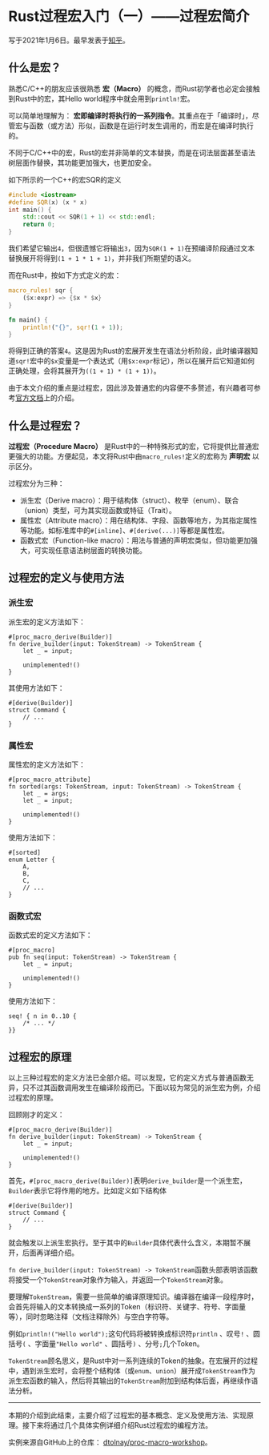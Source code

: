 # Rust过程宏入门（一）——过程宏简介
写于2021年1月6日。最早发表于[知乎](https://zhuanlan.zhihu.com/p/342408254)。

## 什么是宏？
熟悉C/C++的朋友应该很熟悉 **宏（Macro）** 的概念，而Rust初学者也必定会接触到Rust中的宏，其Hello world程序中就会用到`println!`宏。

可以简单地理解为： **宏即编译时将执行的一系列指令**。其重点在于「编译时」，尽管宏与函数（或方法）形似，函数是在运行时发生调用的，而宏是在编译时执行的。

不同于C/C++中的宏，Rust的宏并非简单的文本替换，而是在词法层面甚至语法树层面作替换，其功能更加强大，也更加安全。

如下所示的一个C++的宏SQR的定义

```cpp
#include <iostream>
#define SQR(x) (x * x)
int main() {
    std::cout << SQR(1 + 1) << std::endl;
    return 0;
} 
```

我们希望它输出`4`，但很遗憾它将输出`3`，因为`SQR(1 + 1)`在预编译阶段通过文本替换展开将得到`(1 + 1 * 1 + 1)`，并非我们所期望的语义。

而在Rust中，按如下方式定义的宏：

```rust
macro_rules! sqr {
    ($x:expr) => {$x * $x}
}

fn main() {
    println!("{}", sqr!(1 + 1));
}
```

将得到正确的答案`4`。这是因为Rust的宏展开发生在语法分析阶段，此时编译器知道`sqr!`宏中的`$x`变量是一个表达式（用`$x:expr`标记），所以在展开后它知道如何正确处理，会将其展开为`((1 + 1) * (1 + 1))`。

由于本文介绍的重点是过程宏，因此涉及普通宏的内容便不多赘述，有兴趣者可参考[官方文档](https://doc.rust-lang.org/rust-by-example/macros.html)上的介绍。

## 什么是过程宏？

**过程宏（Procedure Macro）** 是Rust中的一种特殊形式的宏，它将提供比普通宏更强大的功能。方便起见，本文将Rust中由`macro_rules!`定义的宏称为 **声明宏** 以示区分。

过程宏分为三种：

- 派生宏（Derive macro）：用于结构体（struct）、枚举（enum）、联合（union）类型，可为其实现函数或特征（Trait）。
- 属性宏（Attribute macro）：用在结构体、字段、函数等地方，为其指定属性等功能。如标准库中的`#[inline]`、`#[derive(...)]`等都是属性宏。
- 函数式宏（Function-like macro）：用法与普通的声明宏类似，但功能更加强大，可实现任意语法树层面的转换功能。

## 过程宏的定义与使用方法
### 派生宏
派生宏的定义方法如下：

```rust,ignore
#[proc_macro_derive(Builder)]
fn derive_builder(input: TokenStream) -> TokenStream {
    let _ = input;

    unimplemented!()
}
```

其使用方法如下：

```rust,ignore
#[derive(Builder)]
struct Command {
    // ...
}
```

### 属性宏
属性宏的定义方法如下：

```rust,ignore
#[proc_macro_attribute]
fn sorted(args: TokenStream, input: TokenStream) -> TokenStream {
    let _ = args;
    let _ = input;

    unimplemented!()
}
```

使用方法如下：

```rust,ignore
#[sorted]
enum Letter {
    A,
    B,
    C,
    // ...
}
```

### 函数式宏
函数式宏的定义方法如下：

```rust,ignore
#[proc_macro]
pub fn seq(input: TokenStream) -> TokenStream {
    let _ = input;

    unimplemented!()
}
```

使用方法如下：

```rust,ignore
seq! { n in 0..10 {
    /* ... */
}}
```

## 过程宏的原理
以上三种过程宏的定义方法已全部介绍。可以发现，它的定义方式与普通函数无异，只不过其函数调用发生在编译阶段而已。下面以较为常见的派生宏为例，介绍过程宏的原理。

回顾刚才的定义：

```rust,ignore
#[proc_macro_derive(Builder)]
fn derive_builder(input: TokenStream) -> TokenStream {
    let _ = input;

    unimplemented!()
}
```

首先，`#[proc_macro_derive(Builder)]`表明`derive_builder`是一个派生宏，`Builder`表示它将作用的地方。比如定义如下结构体

```rust,ignore
#[derive(Builder)]
struct Command {
    // ...
}
```

就会触发以上派生宏执行。至于其中的`Builder`具体代表什么含义，本期暂不展开，后面再详细介绍。

`fn derive_builder(input: TokenStream) -> TokenStream`函数头部表明该函数将接受一个`TokenStream`对象作为输入，并返回一个`TokenStream`对象。

要理解`TokenStream`，需要一些简单的编译原理知识。编译器在编译一段程序时，会首先将输入的文本转换成一系列的Token（标识符、关键字、符号、字面量等），同时忽略注释（文档注释除外）与空白字符等。

例如`println!("Hello world");`这句代码将被转换成标识符`println` 、叹号`!` 、圆括号`(` 、字面量`"Hello world"` 、圆括号`)` 、分号`;`几个Token。

`TokenStream`顾名思义，是Rust中对一系列连续的Token的抽象。在宏展开的过程中，遇到派生宏时，会将整个结构体（或`enum`、`union`）展开成`TokenStream`作为派生宏函数的输入，然后将其输出的`TokenStream`附加到结构体后面，再继续作语法分析。

---

本期的介绍到此结束，主要介绍了过程宏的基本概念、定义及使用方法、实现原理。接下来将通过几个具体实例详细介绍Rust过程宏的编程方法。

实例来源自GitHub上的仓库： [dtolnay/proc-macro-workshop](https://github.com/dtolnay/proc-macro-workshop/​)。